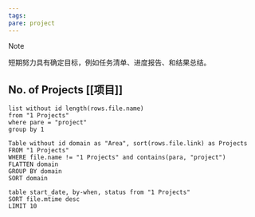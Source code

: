 ```yaml
---
tags: 
pare: project
---
```


> [!NOTE]
> 短期努力具有确定目标，例如任务清单、进度报告、和结果总结。

## No. of Projects [[项目]]

```dataview
list without id length(rows.file.name)
from "1 Projects"
where pare = "project"
group by 1
```

```dataview
Table without id domain as "Area", sort(rows.file.link) as Projects
FROM "1 Projects"
WHERE file.name != "1 Projects" and contains(para, "project")
FLATTEN domain
GROUP BY domain
SORT domain
```

```dataview 
table start_date, by-when, status from "1 Projects"
SORT file.mtime desc
LIMIT 10
```
